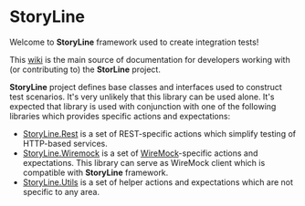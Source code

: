 # StoryLine

Welcome to **StoryLine** framework used to create integration tests!

This [wiki](https://github.com/DiamondDragon/StoryLine/wiki) is the main source of documentation for developers working with (or contributing to) the **StorLine** project.

**StoryLine** project defines base classes and interfaces used to construct test scenarios. It's very unlikely that this library can be used alone. It's expected that library is used with conjunction with one of the following libraries which provides specific actions and expectations:

* [StoryLine.Rest](https://github.com/DiamondDragon/StoryLine.Rest) is a set of REST-specific actions which simplify testing of HTTP-based services.
* [StoryLine.Wiremock](https://github.com/DiamondDragon/StoryLine.Wiremock) is a set of [WireMock](http://wiremock.org/)-specific actions and expectations. This library can serve as WireMock client which is compatible with **StoryLine** framework.
* [StoryLine.Utils](https://github.com/DiamondDragon/StoryLine.Utils) is a set of helper actions and expectations which are not specific to any area.

